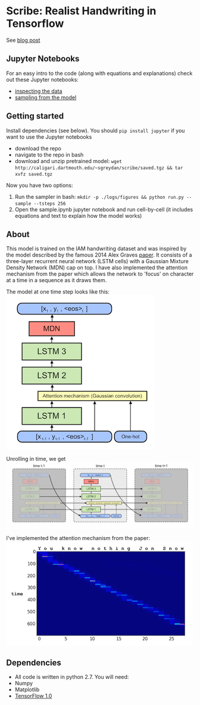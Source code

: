 Scribe: Realist Handwriting in Tensorflow
=======
See [blog post](https://greydanus.github.io/2016/08/21/handwriting/)

Jupyter Notebooks
--------
For an easy intro to the code (along with equations and explanations) check out these Jupyter notebooks:
* [inspecting the data](https://nbviewer.jupyter.org/github/greydanus/scribe/blob/master/dataloader.ipynb)
* [sampling from the model](https://nbviewer.jupyter.org/github/greydanus/scribe/blob/master/sample.ipynb)

Getting started
--------
Install dependencies (see below). You should `pip install jupyter` if you want to use the Jupyter notebooks
* download the repo
* navigate to the repo in bash
* download and unzip pretrained model: `wget http://caligari.dartmouth.edu/~sgreydan/scribe/saved.tgz && tar xvfz saved.tgz`

Now you have two options:
1. Run the sampler in bash: `mkdir -p ./logs/figures && python run.py --sample --tsteps 256`
2. Open the sample.ipynb jupyter notebook and run cell-by-cell (it includes equations and text to explain how the model works)


About
--------
This model is trained on the IAM handwriting dataset and was inspired by the model described by the famous 2014 Alex Graves [paper](https://arxiv.org/abs/1308.0850). It consists of a three-layer recurrent neural network (LSTM cells) with a Gaussian Mixture Density Network (MDN) cap on top. I have also implemented the attention mechanism from the paper which allows the network to 'focus' on character at a time in a sequence as it draws them.

The model at one time step looks like this: 
![Rolled model](static/model_rolled.png?raw=true)

Unrolling in time, we get
![Unrolled model](static/model_unrolled.png?raw=true)

I've implemented the attention mechanism from the paper:
![Attention mechanism](static/diag_window.png?raw=true)

Dependencies
--------
* All code is written in python 2.7. You will need:
 * Numpy
 * Matplotlib
 * [TensorFlow 1.0](https://www.tensorflow.org/install/)
